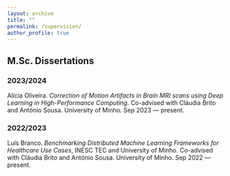 ```yaml
---
layout: archive
title: ""
permalink: /supervision/
author_profile: true
---
```


## M.Sc. Dissertations

### 2023/2024

Alícia Oliveira. *Correction of Motion Artifacts in Brain MRI scans using Deep Learning in High-Performance Computing*. Co-advised with Cláudia Brito and António Sousa. University of Minho. Sep 2023 — present.

### 2022/2023

Luís Branco. *Benchmarking Distributed Machine Learning Frameworks for Healthcare Use Cases*, INESC TEC and University of Minho. Co-advised with Cláudia Brito and António Sousa. University of Minho. Sep 2022 — present.
